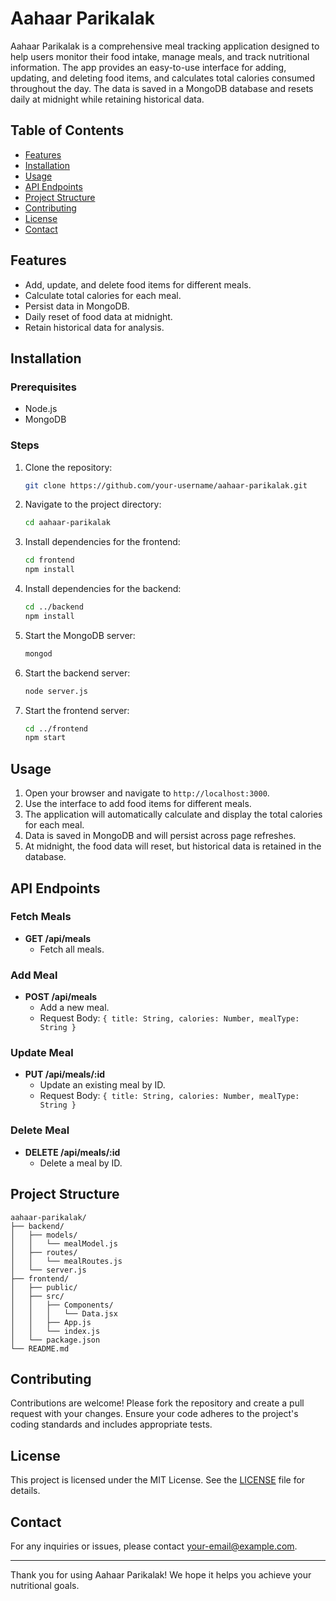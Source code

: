# Aahaar Parikalak

Aahaar Parikalak is a comprehensive meal tracking application designed to help users monitor their food intake, manage meals, and track nutritional information. The app provides an easy-to-use interface for adding, updating, and deleting food items, and calculates total calories consumed throughout the day. The data is saved in a MongoDB database and resets daily at midnight while retaining historical data.

## Table of Contents

- [Features](#features)
- [Installation](#installation)
- [Usage](#usage)
- [API Endpoints](#api-endpoints)
- [Project Structure](#project-structure)
- [Contributing](#contributing)
- [License](#license)
- [Contact](#contact)

## Features

- Add, update, and delete food items for different meals.
- Calculate total calories for each meal.
- Persist data in MongoDB.
- Daily reset of food data at midnight.
- Retain historical data for analysis.

## Installation

### Prerequisites

- Node.js
- MongoDB

### Steps

1. Clone the repository:
   ```bash
   git clone https://github.com/your-username/aahaar-parikalak.git
   ```

2. Navigate to the project directory:
   ```bash
   cd aahaar-parikalak
   ```

3. Install dependencies for the frontend:
   ```bash
   cd frontend
   npm install
   ```

4. Install dependencies for the backend:
   ```bash
   cd ../backend
   npm install
   ```

5. Start the MongoDB server:
   ```bash
   mongod
   ```

6. Start the backend server:
   ```bash
   node server.js
   ```

7. Start the frontend server:
   ```bash
   cd ../frontend
   npm start
   ```

## Usage

1. Open your browser and navigate to `http://localhost:3000`.
2. Use the interface to add food items for different meals.
3. The application will automatically calculate and display the total calories for each meal.
4. Data is saved in MongoDB and will persist across page refreshes.
5. At midnight, the food data will reset, but historical data is retained in the database.

## API Endpoints

### Fetch Meals

- **GET /api/meals**
  - Fetch all meals.

### Add Meal

- **POST /api/meals**
  - Add a new meal.
  - Request Body: `{ title: String, calories: Number, mealType: String }`

### Update Meal

- **PUT /api/meals/:id**
  - Update an existing meal by ID.
  - Request Body: `{ title: String, calories: Number, mealType: String }`

### Delete Meal

- **DELETE /api/meals/:id**
  - Delete a meal by ID.

## Project Structure

```
aahaar-parikalak/
├── backend/
│   ├── models/
│   │   └── mealModel.js
│   ├── routes/
│   │   └── mealRoutes.js
│   └── server.js
├── frontend/
│   ├── public/
│   ├── src/
│   │   ├── Components/
│   │   │   └── Data.jsx
│   │   ├── App.js
│   │   └── index.js
│   └── package.json
└── README.md
```

## Contributing

Contributions are welcome! Please fork the repository and create a pull request with your changes. Ensure your code adheres to the project's coding standards and includes appropriate tests.

## License

This project is licensed under the MIT License. See the [LICENSE](LICENSE) file for details.

## Contact

For any inquiries or issues, please contact [your-email@example.com](mailto:your-email@example.com).

---

Thank you for using Aahaar Parikalak! We hope it helps you achieve your nutritional goals.